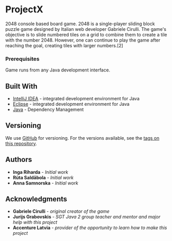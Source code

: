 # ProjectX
2048 console based board game.
2048 is a single-player sliding block puzzle game designed by Italian web developer Gabriele Cirulli. The game's objective is to slide numbered tiles on a grid to combine them to create a tile with the number 2048. However, one can continue to play the game after reaching the goal, creating tiles with larger numbers.[2]

### Prerequisites

Game runs from any Java development interface.

## Built With

* [IntelliJ IDEA](https://www.jetbrains.com/idea/documentation/) -  integrated development environment  for Java
* [Eclipse](https://www.eclipse.org/downloads/packages/release/kepler/sr1/eclipse-ide-java-developers) -  integrated development environment  for Java
* [Java](https://java.com/en/download/faq/develop.xml) - Dependency Management

## Versioning

We use [GitHub](https://github.com/) for versioning. For the versions available, see the [tags on this repository](https://github.com/AnnaSam48/ProjectX). 

## Authors

* **Inga Riharda** - *Initial work*
* **Rūta Saldābola** - *Initial work*
* **Anna Samnorska** - *Initial work*

## Acknowledgments

* **Gabriele Cirulli** - *original creator of the game*
* **Jurijs Grabovskis** - *SGT Java 2 group teacher and mentor and major help with this project*
* **Accenture Latvia** - *provider of the opportunity to learn how to make this project*
